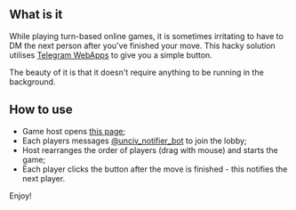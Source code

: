 ## What is it
While playing turn-based online games, it is sometimes irritating to have to DM the next person after you've finished your move.
This hacky solution utilises [Telegram WebApps](https://core.telegram.org/bots/webapps) to give you a simple button.

The beauty of it is that it doesn't require anything to be running in the background.

## How to use
* Game host opens [this page](https://55AAh.github.io/unciv_notifier_bot_proxy/host);
* Each players messages [@unciv_notifier_bot](https://t.me/unciv_notifier_bot?start=true) to join the lobby;
* Host rearranges the order of players (drag with mouse) and starts the game;
* Each player clicks the button after the move is finished - this notifies the next player.

Enjoy!
